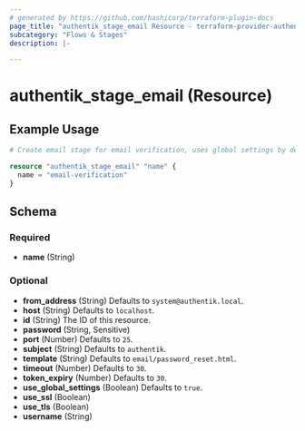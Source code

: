```yaml
---
# generated by https://github.com/hashicorp/terraform-plugin-docs
page_title: "authentik_stage_email Resource - terraform-provider-authentik"
subcategory: "Flows & Stages"
description: |-

---
```


# authentik_stage_email (Resource)



## Example Usage

```terraform
# Create email stage for email verification, uses global settings by default

resource "authentik_stage_email" "name" {
  name = "email-verification"
}
```

<!-- schema generated by tfplugindocs -->
## Schema

### Required

- **name** (String)

### Optional

- **from_address** (String) Defaults to `system@authentik.local`.
- **host** (String) Defaults to `localhost`.
- **id** (String) The ID of this resource.
- **password** (String, Sensitive)
- **port** (Number) Defaults to `25`.
- **subject** (String) Defaults to `authentik`.
- **template** (String) Defaults to `email/password_reset.html`.
- **timeout** (Number) Defaults to `30`.
- **token_expiry** (Number) Defaults to `30`.
- **use_global_settings** (Boolean) Defaults to `true`.
- **use_ssl** (Boolean)
- **use_tls** (Boolean)
- **username** (String)


